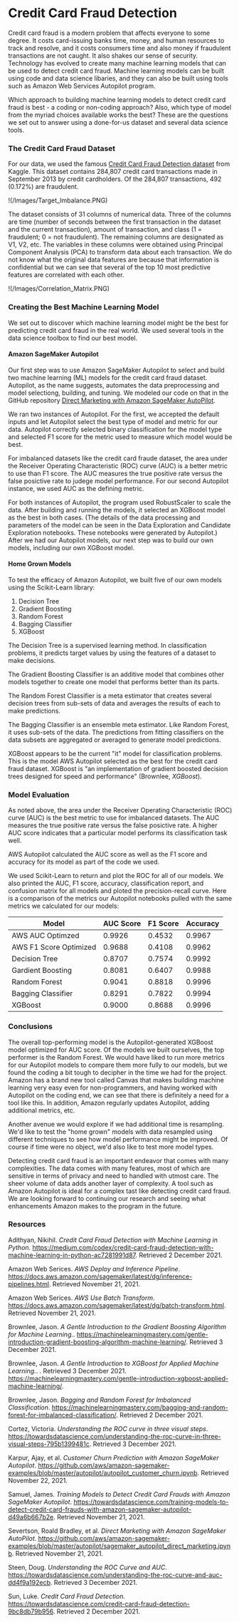 # Credit Card Fraud Detection

Credit card fraud is a modern problem that affects everyone to some degree.  It costs card-issuing banks time, money, and human resources to track and resolve, and it costs consumers time and also money if fraudulent transactions are not caught.  It also shakes our sense of security.  Technology has evolved to create many machine learning models that can be used to detect credit card fraud.  Machine learning models can be built using code and data science libaries, and they can also be built using tools such as Amazon Web Services Autopilot program.  

Which approach to building machine learning models to detect credit card fraud is best - a coding or non-coding approach?  Also, which type of model from the myriad choices available works the best?  These are the questions we set out to answer using a done-for-us dataset and several data science tools.

### The Credit Card Fraud Dataset

For our data, we used the famous [Credit Card Fraud Detection dataset](https://www.kaggle.com/mlg-ulb/creditcardfraud) from Kaggle.  This dataset contains 284,807 credit card transactions made in September 2013 by credit cardholders.  Of the 284,807 transactions, 492 (0.172%) are fraudulent.  

!(/Images/Target_Imbalance.PNG)

The dataset consists of 31 columns of numerical data.  Three of the columns are time (number of seconds between the first transaction in the dataset and the current transaction), amount of transaction, and class (1 = fraudulent; 0 = not fraudulent).  The remaining columns are designated as V1, V2, etc.  The variables in these columns were obtained using Principal Component Analysis (PCA) to transform data about each transaction.  We do not know what the original data features are because that information is confidential but we can see that several of the top 10 most predictive features are correlated with each other.

!(/Images/Correlation_Matrix.PNG)

### Creating the Best Machine Learning Model

We set out to discover which machine learning model might be the best for predicting credit card fraud in the real world.  We used several tools in the data science toolbox to find our best model.

#### Amazon SageMaker Autopilot

Our first step was to use Amazon SageMaker Autopilot to select and build two machine learning (ML) models for the credit card fraud dataset.  Autopilot, as the name suggests, automates the data preprocessing and model selectiong, building, and tuning.  We modeled our code on that in the GitHub repository [Direct Marketing with Amazon SageMaker AutoPilot](https://github.com/aws/amazon-sagemaker-examples/blob/master/autopilot/sagemaker_autopilot_direct_marketing.ipynb).  

We ran two instances of Autopilot.  For the first, we accepted the default inputs and let Autopilot select the best type of model and metric for our data.  Autopilot correctly selected binary classification for the model type and selected F1 score for the metric used to measure which model would be best.  

For imbalanced datasets like the credit card fraude dataset, the area under the Receiver Operating Characteristic (ROC) curve (AUC) is a better metric to use than F1 score. The AUC measures the true positive rate versus the false posictive rate to judege model performance.  For our second Autopilot instance, we used AUC as the defining metric.  

For both instances of Autopilot, the program used RobustScaler to scale the data.  After building and running the models, it selected an XGBoost model as the best in both cases. (The details of the data processing and parameters of the model can be seen in the Data Exploration and Candidate Exploration notebooks.  These notebooks were generated by Autopilot.)  After we had our Autopilot models, our next step was to build our own models, including our own XGBoost model. 

#### Home Grown Models

To test the efficacy of Amazon Autopilot, we built five of our own models using the Scikit-Learn library:

1. Decision Tree
2. Gradient Boosting
3. Random Forest
4. Bagging Classifier
5. XGBoost

The Decision Tree is a supervised learning method.  In classification problems, it predicts target values by using the features of a dataset to make decisions.

The Gradient Boosting Classifier is an additive model that combines other models together to create one model that performs better than its parts.

The Random Forest Classifier is a meta estimator that creates several decision trees from sub-sets of data and averages the results of each to make predictions.

The Bagging Classifier is an ensemble meta estimator.  Like Random Forest, it uses sub-sets of the data.  The predictions from fitting classifiers on the data subsets are aggregated or averaged to generate model predictions.

XGBoost appears to be the current "it" model for classification problems.  This is the model AWS Autopilot selected as the best for the credit card fraud dataset.  XGBoost is "an implementation of gradient boosted decision trees designed for speed and performance" (Brownlee, *XGBoost*).

### Model Evaluation

As noted above, the area under the Receiver Operating Characteristic (ROC) curve (AUC) is the best metric to use for imbalanced datasets. The AUC measures the true positive rate versus the false posictive rate.  A higher AUC score indicates that a particular model performs its classification task well.

AWS Autopilot calculated the AUC score as well as the F1 score and accuracy for its model as part of the code we used.

We used Scikit-Learn to return and plot the ROC for all of our models.  We also printed the AUC, F1 score, accuracy, classification report, and confusion matrix for all models and ploted the precision-recall curve.  Here is a comparison of the metrics our Autopilot notebooks pulled with the same metrics we calculated for our models:

| Model                      | AUC Score   | F1 Score   | Accuracy   |
| -------------------------- | ----------- | ---------- | ---------- |
| AWS AUC Optimzed           | 0.9926      | 0.4532     | 0.9967     |
| AWS F1 Score Optimized     | 0.9688      | 0.4108     | 0.9962     |
| Decision Tree              | 0.8707      | 0.7574     | 0.9992     |
| Gardient Boosting          | 0.8081      | 0.6407     | 0.9988     |
| Random Forest              | 0.9041      | 0.8818     | 0.9996     |
| Bagging Classifier         | 0.8291      | 0.7822     | 0.9994     |
| XGBoost                    | 0.9000      | 0.8688     | 0.9996     |


### Conclusions

The overall top-performing model is the Autopilot-generated XGBoost model optimized for AUC score.  Of the models we built ourselves, the top performer is the Random Forest.  We would have liked to run more metrics for our Autopilot models to compare them more fully to our models, but we found the coding a bit tough to decipher in the time we had for the project.  Amazon has a brand new tool called Canvas that makes building machine learning very easy even for non-programmers, and having worked with Autopilot on the coding end, we can see that there is definitely a need for a tool like this. In addition, Amazon regularly updates Autopilot, adding additional metrics, etc.

Another avenue we would explore if we had additional time is resampling.  We'd like to test the "home grown" models with data resampled using different techniques to see how model performance might be improved.  Of course if time were no object, we'd also like to test more model types.

Detecting credit card fraud is an important endeavor that comes with many complexities.  The data comes with many features, most of which are sensitive in terms of privacy and need to handled with utmost care.  The sheer volume of data adds another layer of complexity.  A tool such as Amazon Autopilot is ideal for a complex tast like detecting credit card fraud.  We are looking forward to continuing our research and seeing what enhancements Amazon makes to the program in the future.

### Resources

Adithyan, Nikihil. *Credit Card Fraud Detection with Machine Learning in Python.* https://medium.com/codex/credit-card-fraud-detection-with-machine-learning-in-python-ac7281991d87. Retrieved 2 December 2021.

Amazon Web Serices. *AWS Deploy and Inference Pipeline*. https://docs.aws.amazon.com/sagemaker/latest/dg/inference-pipelines.html. Retrieved November 21, 2021.

Amazon Web Serices. *AWS Use Batch Transform*. https://docs.aws.amazon.com/sagemaker/latest/dg/batch-transform.html. Retrieved November 21, 2021.

Brownlee, Jason. *A Gentle Introduction to the Gradient Boosting Algorithm for Machine Learning.*. https://machinelearningmastery.com/gentle-introduction-gradient-boosting-algorithm-machine-learning/. Retrieved 3 December 2021.

Brownlee, Jason. *A Gentle Introduction to XGBoost for Applied Machine Learning.*. . Retrieved 3 December 2021.
https://machinelearningmastery.com/gentle-introduction-xgboost-applied-machine-learning/.

Brownlee, Jason. *Bagging and Random Forest for Imbalanced Classification*. https://machinelearningmastery.com/bagging-and-random-forest-for-imbalanced-classification/. Retrieved 2 December 2021.

Cortez, Victoria. *Understanding the ROC curve in three visual steps*. https://towardsdatascience.com/understanding-the-roc-curve-in-three-visual-steps-795b1399481c. Retrieved 3 December 2021.

Karpur, Ajay, et al. *Customer Churn Prediction with Amazon SageMaker Autopilot*. https://github.com/aws/amazon-sagemaker-examples/blob/master/autopilot/autopilot_customer_churn.ipynb. Retrieved November 22, 2021.

Samuel, James. *Training Models to Detect Credit Card Frauds with Amazon SageMaker Autopilot*. https://towardsdatascience.com/training-models-to-detect-credit-card-frauds-with-amazon-sagemaker-autopilot-d49a6b667b2e. Retrieved November 21, 2021.

Severtson, Roald Bradley, et al. *Direct Marketing with Amazon SageMaker AutoPilot*. https://github.com/aws/amazon-sagemaker-examples/blob/master/autopilot/sagemaker_autopilot_direct_marketing.ipynb. Retrieved November 21, 2021.

Steen, Doug.  *Understanding the ROC Curve and AUC*. https://towardsdatascience.com/understanding-the-roc-curve-and-auc-dd4f9a192ecb. Retrieved 3 December 2021.

Sun, Luke.  *Credit Card Fraud Detection*. https://towardsdatascience.com/credit-card-fraud-detection-9bc8db79b956. Retrieved 2 December 2021.
